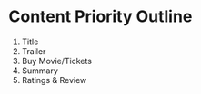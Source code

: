 # Content Priority Outline

1. Title
2. Trailer
3. Buy Movie/Tickets
4. Summary
5. Ratings & Review
